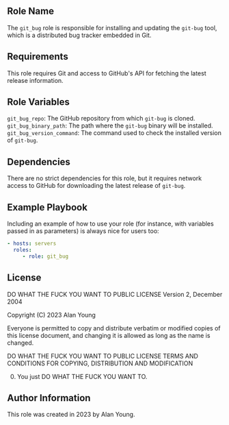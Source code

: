 ## Role Name

The `git_bug` role is responsible for installing and updating the `git-bug` tool, which is a distributed bug tracker embedded in Git.

## Requirements

This role requires Git and access to GitHub's API for fetching the latest release information.

## Role Variables

`git_bug_repo`: The GitHub repository from which `git-bug` is cloned.
`git_bug_binary_path`: The path where the `git-bug` binary will be installed.
`git_bug_version_command`: The command used to check the installed version of `git-bug`.

## Dependencies

There are no strict dependencies for this role, but it requires network access to GitHub for downloading the latest release of `git-bug`.

## Example Playbook

Including an example of how to use your role (for instance, with variables passed in as parameters) is always nice for users too:

```yaml
- hosts: servers
  roles:
     - role: git_bug
```

## License

DO WHAT THE FUCK YOU WANT TO PUBLIC LICENSE
Version 2, December 2004

Copyright (C) 2023 Alan Young

Everyone is permitted to copy and distribute verbatim or modified
copies of this license document, and changing it is allowed as long
as the name is changed.

DO WHAT THE FUCK YOU WANT TO PUBLIC LICENSE
TERMS AND CONDITIONS FOR COPYING, DISTRIBUTION AND MODIFICATION

0. You just DO WHAT THE FUCK YOU WANT TO.

## Author Information

This role was created in 2023 by Alan Young.
